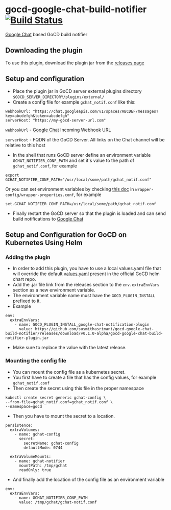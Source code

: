 # gocd-google-chat-build-notifier [![Build Status](https://travis-ci.org/susmithasrimani/gocd-google-chat-build-notifier.svg?branch=master)](https://travis-ci.org/susmithasrimani/gocd-google-chat-build-notifier)

[Google Chat](https://chat.google.com) based GoCD build notifier

## Downloading the plugin

To use this plugin, download the plugin jar from the [releases page](https://github.com/susmithasrimani/gocd-google-chat-build-notifier/releases)

## Setup and configuration
* Place the plugin jar in GoCD server external plugins directory `$GOCD_SERVER_DIRECTORY/plugins/external/`
* Create a config file for example `gchat_notif.conf` like this:

```
webhookUrl: "https://chat.googleapis.com/v1/spaces/ABCDEF/messages?key=abcdefgh&token=abcdefgh"
serverHost: "https://my-gocd-server-url.com"
```

`webhookUrl` - [Google Chat](https://chat.google.com) Incoming Webhook URL

`serverHost` - FQDN of the GoCD Server. All links on the Chat channel will be relative to this host

* In the shell that runs GoCD server define an environment variable `GCHAT_NOTIFIER_CONF_PATH` and set it's value to the path of `gchat_notif.conf`, for example
```
export GCHAT_NOTIFIER_CONF_PATH="/usr/local/some/path/gchat_notif.conf"
```
Or you can set environment variables by checking [this doc](https://docs.gocd.org/current/installation/install/server/linux.html#overriding-default-startup-arguments-and-environment) in `wrapper-config/wrapper-properties.conf`, for example
```
set.GCHAT_NOTIFIER_CONF_PATH=/usr/local/some/path/gchat_notif.conf
```
* Finally restart the GoCD server so that the plugin is loaded and can send build notifications to [Google Chat](https://chat.google.com)

## Setup and Configuration for GoCD on Kubernetes Using Helm

### Adding the plugin
- In order to add this plugin, you have to use a local values.yaml file that will override the default [values.yaml](https://github.com/helm/charts/blob/master/stable/gocd/values.yaml) present in the official GoCD helm chart repo. 
- Add the .jar file link from the releases section to the `env.extraEnvVars` section as a new environment variable.
- The environment variable name must have the `GOCD_PLUGIN_INSTALL` prefixed to it.
- Example

```
env:
  extraEnvVars:
    - name: GOCD_PLUGIN_INSTALL_google-chat-notification-plugin
      value: https://github.com/susmithasrimani/gocd-google-chat-build-notifier/releases/download/v0.1.0-alpha/gocd-google-chat-build-notifier-plugin.jar
```
- Make sure to replace the value with the latest release.

### Mounting the config file
- You can mount the config file as a kubernetes secret.
- You first have to create a file that has the config values, for example `gchat_notif.conf`
- Then create the secret using this file in the proper namespace 

```
kubectl create secret generic gchat-config \
--from-file=gchat_notif.conf=gchat_notif.conf \
--namespace=gocd
```

- Then you have to mount the secret to a location.

```
persistence:
  extraVolumes:
    - name: gchat-config
      secret:
        secretName: gchat-config
        defaultMode: 0744

  extraVolumeMounts:
    - name: gchat-notifier
      mountPath: /tmp/gchat
      readOnly: true
```
- And finally add the location of the config file as an environment variable
```
env:
  extraEnvVars:
    - name: GCHAT_NOTIFIER_CONF_PATH
      value: /tmp/gchat/gchat-notif.conf
```
